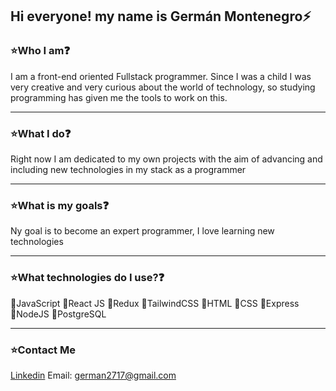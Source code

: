 ## Hi everyone! my name is Germán Montenegro⚡

### ⭐Who I am❓
I am a front-end oriented Fullstack programmer.
Since I was a child I was very creative and very curious about the world of technology, so studying programming has given me the tools to work on this.

---

### ⭐What I do❓
Right now I am dedicated to my own projects with the aim of advancing and including new technologies in my stack as a programmer

---

### ⭐What is my goals❓
Ny goal is to become an expert programmer, I love learning new technologies

---

### ⭐What technologies do I use?❓
 🔹JavaScript
 🔹React JS
 🔹Redux
 🔹TailwindCSS
 🔹HTML
 🔹CSS
 🔹Express
 🔹NodeJS
 🔹PostgreSQL

---

### ⭐Contact Me
[Linkedin](https://www.linkedin.com/in/german-montenegro-rolon/)
Email: german2717@gmail.com
